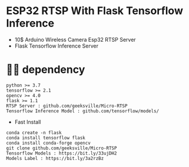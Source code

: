 # ESP32 RTSP With Flask Tensorflow Inference
- 10$ Arduino Wireless Camera Esp32 RTSP Server
- Flask Tensorflow Inference Server 

# 🤦‍♂ dependency
```
python >= 3.7
tensorflow >= 2.1 
opencv >= 4.0
flask >= 1.1
RTSP Server : github.com/geeksville/Micro-RTSP
Tensorflow Inference Model : github.com/tensorflow/models/
```
- Fast Install 
```
conda create -n flask 
conda install tensorflow flask 
conda install conda-forge opencv
git clone github.com/geeksville/Micro-RTSP
Tensorflow Models : https://bit.ly/33ujDH2
Models Label : https://bit.ly/3a2rzBz
```